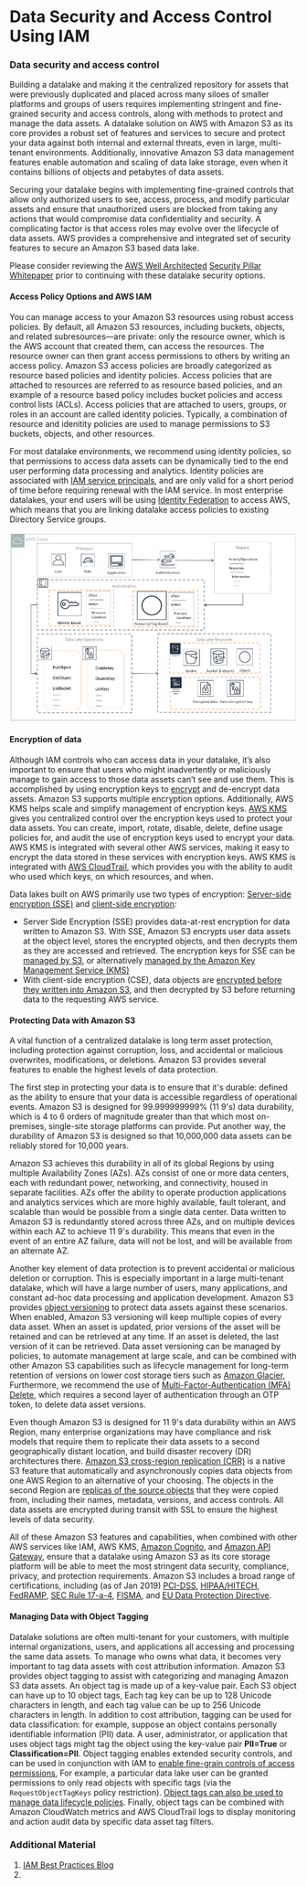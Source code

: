 # Data Security and Access Control Using IAM

### Data security and access control

Building a datalake and making it the centralized repository for assets that were previously duplicated and placed across many siloes of smaller platforms and groups of users requires implementing stringent and fine-grained security and access controls, along with methods to protect and manage the data assets. A datalake solution on AWS with Amazon S3 as its core provides a robust set of features and services to secure and protect your data against both internal and external threats, even in large, multi-tenant environments. Additionally, innovative Amazon S3 data management features enable automation and scaling of data lake storage, even when it contains billions of objects and petabytes of data assets.

Securing your datalake begins with implementing fine-grained controls that allow only authorized users to see, access, process, and modify particular assets and ensure that unauthorized users are blocked from taking any actions that would compromise data confidentiality and security. A complicating factor is that access roles may evolve over the lifecycle of data assets. AWS provides a comprehensive and integrated set of security features to secure an Amazon S3 based data lake.

Please consider reviewing the [AWS Well Architected](https://aws.amazon.com/architecture/well-architected/) [Security Pillar Whitepaper](https://d1.awsstatic.com/whitepapers/architecture/AWS-Security-Pillar.pdf) prior to continuing with these datalake security options.

#### Access Policy Options and AWS IAM

You can manage access to your Amazon S3 resources using robust access policies. By default, all Amazon S3 resources, including buckets, objects, and related subresources—are private: only the resource owner, which is the AWS account that created them, can access the resources. The resource owner can then grant access permissions to others by writing an access policy. Amazon S3 access policies are broadly categorized as resource based policies and identity policies. Access policies that are attached to resources are referred to as resource based policies, and an example of a resource based policy includes bucket policies and access control lists \(ACLs\). Access policies that are attached to users, groups, or roles in an account are called identity policies. Typically, a combination of resource and idenitity policies are used to manage permissions to S3 buckets, objects, and other resources.

For most datalake environments, we recommend using identity policies, so that permissions to access data assets can be dynamically tied to the end user performing data processing and analytics. Identity policies are associated with [IAM service principals](https://docs.aws.amazon.com/IAM/latest/UserGuide/reference_policies_elements_principal.html), and are only valid for a short period of time before requiring renewal with the IAM service. In most enterprise datalakes, your end users will be using [Identity Federation](https://aws.amazon.com/identity/federation) to access AWS, which means that you are linking datalake access policies to existing Directory Service groups.

![Access Control Using IAM](../.gitbook/assets/image%20%282%29.png)

#### Encryption of data

Although IAM controls who can access data in your datalake, it’s also important to ensure that users who might inadvertently or maliciously manage to gain access to those data assets can’t see and use them. This is accomplished by using encryption keys to [encrypt](https://en.wikipedia.org/wiki/Encryption) and de-encrypt data assets. Amazon S3 supports multiple encryption options. Additionally, AWS KMS helps scale and simplify management of encryption keys. [AWS KMS](https://aws.amazon.com/kms/) gives you centralized control over the encryption keys used to protect your data assets. You can create, import, rotate, disable, delete, define usage policies for, and audit the use of encryption keys used to encrypt your data. AWS KMS is integrated with several other AWS services, making it easy to encrypt the data stored in these services with encryption keys. AWS KMS is integrated with [AWS CloudTrail](https://aws.amazon.com/cloudtrail/), which provides you with the ability to audit who used which keys, on which resources, and when.

Data lakes built on AWS primarily use two types of encryption: [Server-side encryption \(SSE\)](https://docs.aws.amazon.com/AmazonS3/latest/dev/UsingServerSideEncryption.html) and [client-side encryption](https://docs.aws.amazon.com/AmazonS3/latest/dev/UsingClientSideEncryption.html):

* Server Side Encryption \(SSE\) provides data-at-rest encryption for data written to Amazon S3. With SSE, Amazon S3 encrypts user data assets at the object level, stores the encrypted objects, and then decrypts them as they are accessed and retrieved. The encryption keys for SSE can be [managed by S3](https://docs.aws.amazon.com/AmazonS3/latest/dev/UsingServerSideEncryption.html), or alternatively [managed by the Amazon Key Management Service \(KMS\)](https://docs.aws.amazon.com/AmazonS3/latest/dev/UsingKMSEncryption.html)
* With client-side encryption \(CSE\), data objects are [encrypted before they written into Amazon S3](https://docs.aws.amazon.com/AmazonS3/latest/dev/ServerSideEncryptionCustomerKeys.html), and then decrypted by S3 before returning data to the requesting AWS service.

#### Protecting Data with Amazon S3

A vital function of a centralized datalake is long term asset protection, including protection against corruption, loss, and accidental or malicious overwrites, modifications, or deletions. Amazon S3 provides several features to enable the highest levels of data protection.

The first step in protecting your data is to ensure that it's durable: defined as the ability to ensure that your data is accessible regardless of operational events. Amazon S3 is designed for 99.999999999% \(11 9's\) data durability, which is 4 to 6 orders of magnitude greater than that which most on-premises, single-site storage platforms can provide. Put another way, the durability of Amazon S3 is designed so that 10,000,000 data assets can be reliably stored for 10,000 years.

Amazon S3 achieves this durability in all of its global Regions by using multiple Availability Zones \(AZs\). AZs consist of one or more data centers, each with redundant power, networking, and connectivity, housed in separate facilities. AZs offer the ability to operate production applications and analytics services which are more highly available, fault tolerant, and scalable than would be possible from a single data center. Data written to Amazon S3 is redundantly stored across three AZs, and on multiple devices within each AZ to achieve 11 9's durability. This means that even in the event of an entire AZ failure, data will not be lost, and will be available from an alternate AZ.

Another key element of data protection is to prevent accidental or malicious deletion or corruption. This is especially important in a large multi-tenant datalake, which will have a large number of users, many applications, and constant ad-hoc data processing and application development. Amazon S3 provides [object versioning](https://docs.aws.amazon.com/AmazonS3/latest/dev/ObjectVersioning.html) to protect data assets against these scenarios. When enabled, Amazon S3 versioning will keep multiple copies of every data asset. When an asset is updated, prior versions of the asset will be retained and can be retrieved at any time. If an asset is deleted, the last version of it can be retrieved. Data asset versioning can be managed by policies, to automate management at large scale, and can be combined with other Amazon S3 capabilities such as lifecycle management for long-term retention of versions on lower cost storage tiers such as [Amazon Glacier](https://aws.amazon.com/glacier), Furthermore, we recommend the use of [Multi-Factor-Authentication \(MFA\) Delete](https://docs.aws.amazon.com/AmazonS3/latest/dev/UsingMFADelete.html), which requires a second layer of authentication through an OTP token, to delete data asset versions.

Even though Amazon S3 is designed for 11 9's data durability within an AWS Region, many enterprise organizations may have compliance and risk models that require them to replicate their data assets to a second geographically distant location, and build disaster recovery \(DR\) architectures there. [Amazon S3 cross-region replication \(CRR\)](https://docs.aws.amazon.com/AmazonS3/latest/dev/crr.html) is a native S3 feature that automatically and asynchronously copies data objects from one AWS Region to an alternative of your choosing. The objects in the second Region are [replicas of the source objects](https://docs.aws.amazon.com/AmazonS3/latest/dev/crr-what-is-isnot-replicated.html) that they were copied from, including their names, metadata, versions, and access controls. All data assets are encrypted during transit with SSL to ensure the highest levels of data security.

All of these Amazon S3 features and capabilities, when combined with other AWS services like IAM, AWS KMS, [Amazon Cognito](https://aws.amazon.com/cognito/), and [Amazon API Gateway](https://aws.amazon.com/api-gateway/), ensure that a datalake using Amazon S3 as its core storage platform will be able to meet the most stringent data security, compliance, privacy, and protection requirements. Amazon S3 includes a broad range of certifications, including \(as of Jan 2019\) [PCI-DSS](https://en.wikipedia.org/wiki/Payment_Card_Industry_Data_Security_Standard), [HIPAA/HITECH](https://en.wikipedia.org/wiki/Health_Information_Technology_for_Economic_and_Clinical_Health_Act), [FedRAMP](https://en.wikipedia.org/wiki/FedRAMP), [SEC Rule 17-a-4](https://en.wikipedia.org/wiki/SEC_Rule_17a-4), [FISMA](https://en.wikipedia.org/wiki/Federal_Information_Security_Management_Act_of_2002), and [EU Data Protection Directive](https://en.wikipedia.org/wiki/Data_Protection_Directive).

#### Managing Data with Object Tagging

Datalake solutions are often multi-tenant for your customers, with multiple internal organizations, users, and applications all accessing and processing the same data assets. To manage who owns what data, it becomes very important to tag data assets with cost attribution information. Amazon S3 provides object tagging to assist with categorizing and managing Amazon S3 data assets. An object tag is made up of a key-value pair. Each S3 object can have up to 10 object tags, Each tag key can be up to 128 Unicode characters in length, and each tag value can be up to 256 Unicode characters in length. In addition to cost attribution, tagging can be used for data classification: for example, suppose an object contains personally identifiable information \(PII\) data. A user, administrator, or application that uses object tags might tag the object using the key-value pair **PII=True** or **Classification=PII**. Object tagging enables extended security controls, and can be used in conjunction with IAM to [enable fine-grain controls of access permissions](https://docs.aws.amazon.com/AmazonS3/latest/dev/amazon-s3-policy-keys.html#object-keys-in-amazon-s3-policies), For example, a particular data lake user can be granted permissions to only read objects with specific tags \(via the `RequestObjectTagKeys` policy restriction\). [Object tags can also be used to manage data lifecycle policies](https://docs.aws.amazon.com/AmazonS3/latest/dev/lifecycle-configuration-examples.html#lifecycle-config-ex1). Finally, object tags can be combined with Amazon CloudWatch metrics and AWS CloudTrail logs to display monitoring and action audit data by specific data asset tag filters.

### Additional Material

1. [IAM Best Practices Blog](https://aws.amazon.com/blogs/security/adhere-to-iam-best-practices-in-2016/)
2. 
